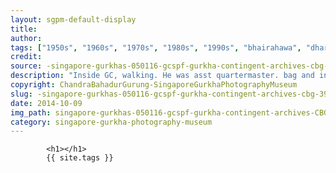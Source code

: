 ```yaml
---
layout: sgpm-default-display
title: 
author: 
tags: ["1950s", "1960s", "1970s", "1980s", "1990s", "bhairahawa", "dharan", "gurkhas", "kathmandu", "nepal", "pokhara", "singapore", "singapore gurkha archive", "singapore gurkha old photographs", "singapore gurkha photography museum", "singapore gurkhas"]
credit: 
source: -singapore-gurkhas-050116-gcspf-gurkha-contingent-archives-cbg-39
description: "Inside GC, walking. He was asst quartermaster. bag and inside was the keys. Those on leacve, he will lock the rooms. Date: Early 1980s. If room is dirty, call recruits to clean to the rooms."
copyright: ChandraBahadurGurung-SingaporeGurkhaPhotographyMuseum
slug: -singapore-gurkhas-050116-gcspf-gurkha-contingent-archives-cbg-39
date: 2014-10-09
img_path: singapore-gurkhas-050116-gcspf-gurkha-contingent-archives-CBG-39.jpg
category: singapore-gurkha-photography-museum
---
```

	 		

	 		<h1></h1>
	 		{{ site.tags }}
	 		
